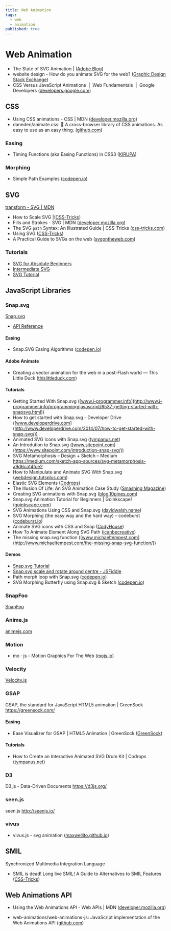 ```yaml
---
title: Web Animation
tags:
  - web
  - animation
published: true
---
```


# Web Animation

* The State of SVG Animation |  ([Adobe Blog](https://theblog.adobe.com/the-state-of-svg-animation))
* website design - How do you animate SVG for the web?   ([Graphic Design Stack Exchange](https://graphicdesign.stackexchange.com/questions/68314/how-do-you-animate-svg-for-the-web))
* CSS Versus JavaScript Animations  |  Web Fundamentals  |  Google Developers ([developers.google.com](https://developers.google.com/web/fundamentals/design-and-ux/animations/css-vs-javascript))

## CSS

* Using CSS animations - CSS | MDN ([developer.mozilla.org](https://developer.mozilla.org/en-US/docs/Web/CSS/CSS_Animations/Using_CSS_animations))
* daneden/animate.css: 🍿 A cross-browser library of CSS animations. As easy to use as an easy thing. ([github.com](https://github.com/daneden/animate.css))

### Easing

* Timing Functions (aka Easing Functions) in CSS3 ([KIRUPA](https://www.kirupa.com/html5/timing_functions.htm))

### Morphing

* Simple Path Examples ([codepen.io](https://codepen.io/chriscoyier/pen/NRwANp))

## SVG

[transform - SVG | MDN](https://developer.mozilla.org/en-US/docs/Web/SVG/Attribute/transform)
* How to Scale SVG |([CSS-Tricks](https://css-tricks.com/scale-svg/))
* Fills and Strokes - SVG | MDN ([developer.mozilla.org](https://developer.mozilla.org/en-US/docs/Web/SVG/Tutorial/Fills_and_Strokes))
* The SVG `path` Syntax: An Illustrated Guide | CSS-Tricks ([css-tricks.com](https://css-tricks.com/svg-path-syntax-illustrated-guide/))
* Using SVG ([CSS-Tricks](https://css-tricks.com/using-svg/))
* A Practical Guide to SVGs on the web ([svgontheweb.com](https://svgontheweb.com/))

### Tutorials

* [SVG for Absolute Beginners](http://unicorn-ui.com/blog/svg-for-beginners.html)
* [Intermediate SVG](http://unicorn-ui.com/blog/intermediate-svg.html)
* [SVG Tutorial](http://tutorials.jenkov.com/svg/index.html)

## JavaScript Libraries

### Snap.svg

[Snap.svg](http://snapsvg.io/)

* [API Reference](http://snapsvg.io/docs/)

#### Easing

* Snap.SVG Easing Algorithms ([codepen.io](https://codepen.io/mike-tempest/pen/myvbrw))

#### Adobe Animate

* Creating a vector animation for the web in a post-Flash world — This Little Duck ([thislittleduck.com](https://thislittleduck.com/blog/svg-animation-using-snap-svg/))

#### Tutorials

* Getting Started With Snap.svg ([www.i-programmer.info](http://www.i-programmer.info/programming/javascript/6537-getting-started-with-snapsvg.html))
* How to get started with Snap.svg - Developer Drive ([www.developerdrive.com](http://www.developerdrive.com/2014/07/how-to-get-started-with-snap-svg/))
* Animated SVG Icons with Snap.svg ([tympanus.net](https://tympanus.net/codrops/2013/11/05/animated-svg-icons-with-snap-svg/))
* An Introdution to Snap.svg ([www.sitepoint.com](https://www.sitepoint.com/introduction-snap-svg/))
* SVG Metamorphosis – Design + Sketch – Medium
https://medium.com/sketch-app-sources/svg-metamorphosis-a9d6ca14fce2
* How to Manipulate and Animate SVG With Snap.svg ([webdesign.tutsplus.com](https://webdesign.tutsplus.com/articles/how-to-manipulate-and-animate-svg-with-snapsvg--cms-21323))
* Elastic SVG Elements ([Codrops](https://tympanus.net/codrops/2014/12/15/elastic-svg-elements/))
* The Illusion Of Life: An SVG Animation Case Study ([Smashing Magazine](https://www.smashingmagazine.com/2016/07/an-svg-animation-case-study/))
* Creating SVG animations with Snap.svg ([blog.10pines.com](https://blog.10pines.com/2017/10/31/creating-svg-animatinos-with-snap-svg/))
* Snap.svg Animation Tutorial for Beginners | GoInkscape! ([goinkscape.com](http://goinkscape.com/how-to-animate-icons-with-inkscape-and-snap-svg/))
* SVG Animations Using CSS and Snap.svg ([davidwalsh.name](https://davidwalsh.name/svg-animations-snap))
* SVG Morphing (the easy way and the hard way) – codeburst ([codeburst.io](https://codeburst.io/svg-morphing-the-easy-way-and-the-hard-way-c117a620b65f))
* Animate SVG icons with CSS and Snap ([CodyHouse](https://codyhouse.co/gem/animate-svg-icons-with-css-and-snap/))
* How To Animate Element Along SVG Path ([icanbecreative](http://icanbecreative.com/article/animate-element-along-svg-path/))
* The missing snap.svg function ([www.michaeltempest.com](http://www.michaeltempest.com/the-missing-snap-svg-function/))


#### Demos

* [Snap.svg Tutorial](http://svg.dabbles.info/)
* [Snap.svg scale and rotate around centre - JSFiddle](http://jsfiddle.net/AGq9X/5/)
* Path morph loop with Snap.svg ([codepen.io](https://codepen.io/loac-fr/pen/oXVJoj))
* SVG Morphing Butterfly using Snap.svg & Sketch ([codepen.io](https://codepen.io/natacoops/pen/rOrRvd))


### SnapFoo

[SnapFoo](http://yuschick.github.io/SnapFoo/)

### Anime.js

[animejs.com](http://animejs.com/)

### Motion

* mo · js - Motion Graphics For The Web ([mojs.io](http://mojs.io/))

### Velocity 

[Velocity.js](http://velocityjs.org/)


### GSAP

GSAP, the standard for JavaScript HTML5 animation | GreenSock
https://greensock.com/


#### Easing

* Ease Visualizer for GSAP | HTML5 Animation | GreenSock ([GreenSock](https://greensock.com/ease-visualizer))

#### Tutorials

* How to Create an Interactive Animated SVG Drum Kit | Codrops ([tympanus.net](https://tympanus.net/codrops/2016/03/16/interactive-animated-svg-drum-kit/))

### D3

D3.js - Data-Driven Documents
https://d3js.org/

### seen.js

seen.js
http://seenjs.io/

### vivus

* vivus.js - svg animation ([maxwellito.github.io](https://maxwellito.github.io/vivus/))

## SMIL

Synchronized Multimedia Integration Language

* SMIL is dead! Long live SMIL! A Guide to Alternatives to SMIL Features ([CSS-Tricks](https://css-tricks.com/smil-is-dead-long-live-smil-a-guide-to-alternatives-to-smil-features/))

## Web Animations API

* Using the Web Animations API - Web APIs | MDN ([developer.mozilla.org](https://developer.mozilla.org/en-US/docs/Web/API/Web_Animations_API/Using_the_Web_Animations_API))

* web-animations/web-animations-js: JavaScript implementation of the Web Animations API ([github.com](https://github.com/web-animations/web-animations-js))